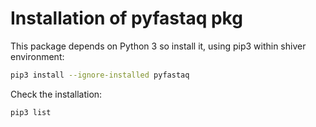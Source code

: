 # Installation of pyfastaq pkg
This package depends on Python 3 so install it, using pip3 within shiver environment:

```sh
pip3 install --ignore-installed pyfastaq
```
Check the installation:
```sh
pip3 list
```
